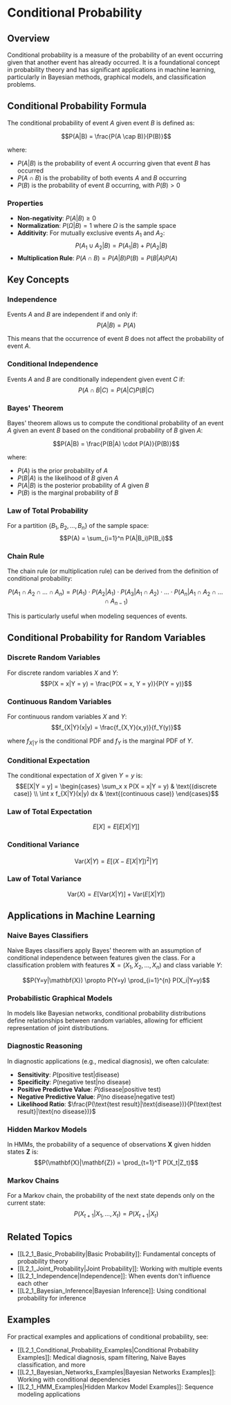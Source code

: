 # Conditional Probability

## Overview
Conditional probability is a measure of the probability of an event occurring given that another event has already occurred. It is a foundational concept in probability theory and has significant applications in machine learning, particularly in Bayesian methods, graphical models, and classification problems.

## Conditional Probability Formula
The conditional probability of event $A$ given event $B$ is defined as:

$$P(A|B) = \frac{P(A \cap B)}{P(B)}$$

where:
- $P(A|B)$ is the probability of event $A$ occurring given that event $B$ has occurred
- $P(A \cap B)$ is the probability of both events $A$ and $B$ occurring
- $P(B)$ is the probability of event $B$ occurring, with $P(B) > 0$

### Properties
- **Non-negativity**: $P(A|B) \geq 0$
- **Normalization**: $P(\Omega|B) = 1$ where $\Omega$ is the sample space
- **Additivity**: For mutually exclusive events $A_1$ and $A_2$:
  $$P(A_1 \cup A_2|B) = P(A_1|B) + P(A_2|B)$$
- **Multiplication Rule**: $P(A \cap B) = P(A|B)P(B) = P(B|A)P(A)$

## Key Concepts

### Independence
Events $A$ and $B$ are independent if and only if:
$$P(A|B) = P(A)$$

This means that the occurrence of event $B$ does not affect the probability of event $A$.

### Conditional Independence
Events $A$ and $B$ are conditionally independent given event $C$ if:
$$P(A \cap B|C) = P(A|C)P(B|C)$$

### Bayes' Theorem
Bayes' theorem allows us to compute the conditional probability of an event $A$ given an event $B$ based on the conditional probability of $B$ given $A$:

$$P(A|B) = \frac{P(B|A) \cdot P(A)}{P(B)}$$

where:
- $P(A)$ is the prior probability of $A$
- $P(B|A)$ is the likelihood of $B$ given $A$
- $P(A|B)$ is the posterior probability of $A$ given $B$
- $P(B)$ is the marginal probability of $B$

### Law of Total Probability
For a partition $\{B_1, B_2, \ldots, B_n\}$ of the sample space:
$$P(A) = \sum_{i=1}^n P(A|B_i)P(B_i)$$

### Chain Rule
The chain rule (or multiplication rule) can be derived from the definition of conditional probability:

$$P(A_1 \cap A_2 \cap \ldots \cap A_n) = P(A_1) \cdot P(A_2|A_1) \cdot P(A_3|A_1 \cap A_2) \cdot \ldots \cdot P(A_n|A_1 \cap A_2 \cap \ldots \cap A_{n-1})$$

This is particularly useful when modeling sequences of events.

## Conditional Probability for Random Variables

### Discrete Random Variables
For discrete random variables $X$ and $Y$:
$$P(X = x|Y = y) = \frac{P(X = x, Y = y)}{P(Y = y)}$$

### Continuous Random Variables
For continuous random variables $X$ and $Y$:
$$f_{X|Y}(x|y) = \frac{f_{X,Y}(x,y)}{f_Y(y)}$$

where $f_{X|Y}$ is the conditional PDF and $f_Y$ is the marginal PDF of $Y$.

### Conditional Expectation
The conditional expectation of $X$ given $Y = y$ is:
$$E[X|Y = y] = \begin{cases}
\sum_x x P(X = x|Y = y) & \text{(discrete case)} \\
\int x f_{X|Y}(x|y) dx & \text{(continuous case)}
\end{cases}$$

### Law of Total Expectation
$$E[X] = E[E[X|Y]]$$

### Conditional Variance
$$\text{Var}(X|Y) = E[(X - E[X|Y])^2|Y]$$

### Law of Total Variance
$$\text{Var}(X) = E[\text{Var}(X|Y)] + \text{Var}(E[X|Y])$$

## Applications in Machine Learning

### Naive Bayes Classifiers
Naive Bayes classifiers apply Bayes' theorem with an assumption of conditional independence between features given the class. For a classification problem with features $\mathbf{X} = (X_1, X_2, \ldots, X_n)$ and class variable $Y$:

$$P(Y=y|\mathbf{X}) \propto P(Y=y) \prod_{i=1}^{n} P(X_i|Y=y)$$

### Probabilistic Graphical Models
In models like Bayesian networks, conditional probability distributions define relationships between random variables, allowing for efficient representation of joint distributions.

### Diagnostic Reasoning
In diagnostic applications (e.g., medical diagnosis), we often calculate:
- **Sensitivity**: $P(\text{positive test}|\text{disease})$
- **Specificity**: $P(\text{negative test}|\text{no disease})$
- **Positive Predictive Value**: $P(\text{disease}|\text{positive test})$
- **Negative Predictive Value**: $P(\text{no disease}|\text{negative test})$
- **Likelihood Ratio**: $\frac{P(\text{test result}|\text{disease})}{P(\text{test result}|\text{no disease})}$

### Hidden Markov Models
In HMMs, the probability of a sequence of observations $\mathbf{X}$ given hidden states $\mathbf{Z}$ is:
$$P(\mathbf{X}|\mathbf{Z}) = \prod_{t=1}^T P(X_t|Z_t)$$

### Markov Chains
For a Markov chain, the probability of the next state depends only on the current state:
$$P(X_{t+1}|X_1, \ldots, X_t) = P(X_{t+1}|X_t)$$

## Related Topics
- [[L2_1_Basic_Probability|Basic Probability]]: Fundamental concepts of probability theory
- [[L2_1_Joint_Probability|Joint Probability]]: Working with multiple events
- [[L2_1_Independence|Independence]]: When events don't influence each other
- [[L2_1_Bayesian_Inference|Bayesian Inference]]: Using conditional probability for inference

## Examples
For practical examples and applications of conditional probability, see:
- [[L2_1_Conditional_Probability_Examples|Conditional Probability Examples]]: Medical diagnosis, spam filtering, Naive Bayes classification, and more
- [[L2_1_Bayesian_Networks_Examples|Bayesian Networks Examples]]: Working with conditional dependencies
- [[L2_1_HMM_Examples|Hidden Markov Model Examples]]: Sequence modeling applications 